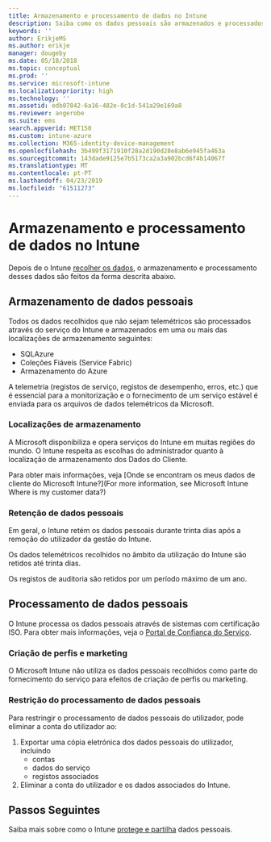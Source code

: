 ```yaml
---
title: Armazenamento e processamento de dados no Intune
description: Saiba como os dados pessoais são armazenados e processados no Intune.
keywords: ''
author: ErikjeMS
ms.author: erikje
manager: dougeby
ms.date: 05/18/2018
ms.topic: conceptual
ms.prod: ''
ms.service: microsoft-intune
ms.localizationpriority: high
ms.technology: ''
ms.assetid: edb07842-6a16-482e-8c1d-541a29e169a8
ms.reviewer: angerobe
ms.suite: ems
search.appverid: MET150
ms.custom: intune-azure
ms.collection: M365-identity-device-management
ms.openlocfilehash: 3b499f3171910f28a2d190d28e8ab6e945fa463a
ms.sourcegitcommit: 143dade9125e7b5173ca2a3a902bcd6f4b14067f
ms.translationtype: MT
ms.contentlocale: pt-PT
ms.lasthandoff: 04/23/2019
ms.locfileid: "61511273"
---
```

# <a name="data-storage-and-processing-in-intune"></a>Armazenamento e processamento de dados no Intune

Depois de o Intune [recolher os dados](privacy-data-collect.md), o armazenamento e processamento desses dados são feitos da forma descrita abaixo.

## <a name="storing-personal-data"></a>Armazenamento de dados pessoais

Todos os dados recolhidos que não sejam telemétricos são processados através do serviço do Intune e armazenados em uma ou mais das localizações de armazenamento seguintes: 

- SQLAzure 
- Coleções Fiáveis (Service Fabric)  
- Armazenamento do Azure 

A telemetria (registos de serviço, registos de desempenho, erros, etc.) que é essencial para a monitorização e o fornecimento de um serviço estável é enviada para os arquivos de dados telemétricos da Microsoft.

### <a name="storage-locations"></a>Localizações de armazenamento

A Microsoft disponibiliza e opera serviços do Intune em muitas regiões do mundo. O Intune respeita as escolhas do administrador quanto à localização de armazenamento dos Dados do Cliente.

Para obter mais informações, veja [Onde se encontram os meus dados de cliente do Microsoft Intune?](For more information, see Microsoft Intune Where is my customer data?)

### <a name="personal-data-retention"></a>Retenção de dados pessoais

Em geral, o Intune retém os dados pessoais durante trinta dias após a remoção do utilizador da gestão do Intune.

Os dados telemétricos recolhidos no âmbito da utilização do Intune são retidos até trinta dias.

Os registos de auditoria são retidos por um período máximo de um ano.

## <a name="processing-personal-data"></a>Processamento de dados pessoais

O Intune processa os dados pessoais através de sistemas com certificação ISO. Para obter mais informações, veja o [Portal de Confiança do Serviço](https://www.microsoft.com/en-us/TrustCenter/stp).

### <a name="profiling-and-marketing"></a>Criação de perfis e marketing

O Microsoft Intune não utiliza os dados pessoais recolhidos como parte do fornecimento do serviço para efeitos de criação de perfis ou marketing. 

### <a name="restrict-processing-of-personal-data"></a>Restrição do processamento de dados pessoais

Para restringir o processamento de dados pessoais do utilizador, pode eliminar a conta do utilizador ao:
1. Exportar uma cópia eletrónica dos dados pessoais do utilizador, incluindo
    - contas
    - dados do serviço
    - registos associados
2. Eliminar a conta do utilizador e os dados associados do Intune.

## <a name="next-steps"></a>Passos Seguintes

Saiba mais sobre como o Intune [protege e partilha](privacy-data-secure-share.md) dados pessoais. 
